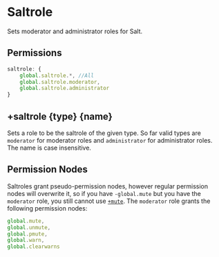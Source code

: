 # Saltrole
Sets moderator and administrator roles for Salt.
## Permissions
```js
saltrole: {
    global.saltrole.*, //All
    global.saltrole.moderator,
    global.saltrole.administrator
}
```
## +saltrole {type} {name}
Sets a role to be the saltrole of the given type. So far valid types are `moderator` for moderator roles and `administrator` for administrator roles. The name is case insensitive.
## Permission Nodes
Saltroles grant pseudo-permission nodes, however regular permission nodes will overwrite it, so if you have `-global.mute` but you have the `moderator` role, you still cannot use [`+mute`](./mute.md).
The `moderator` role grants the following permission nodes:
```js
global.mute,
global.unmute,
global.pmute,
global.warn,
global.clearwarns
```